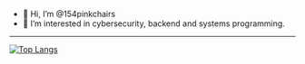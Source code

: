 - 👋 Hi, I’m @154pinkchairs
- 👀 I’m interested in cybersecurity, backend and systems programming.

---

[![Top Langs](https://github-readme-stats.vercel.app/api/top-langs/?username=154pinkchairs&exclude_repo=Sage-Green-GTK---XFCE&langs_count=8)](https://github.com/anuraghazra/github-readme-stats)
